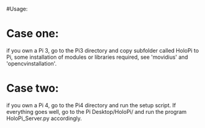#Usage:

# Case one:
if you own a Pi 3, go to the Pi3 directory and copy subfolder called HoloPi to Pi, some installation of modules or libraries required, see 'movidius' and 'opencvinstallation'.

# Case two:
if you own a Pi 4, go to the Pi4 directory and run the setup script. If everything goes well, go to the Pi Desktop/HoloPi/ and run the program HoloPi_Server.py accordingly.
